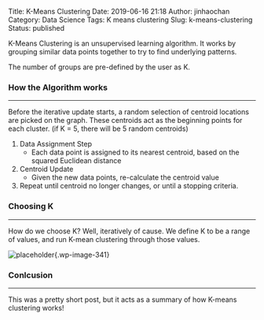 Title: K-Means Clustering
Date: 2019-06-16 21:18
Author: jinhaochan
Category: Data Science
Tags: K means clustering
Slug: k-means-clustering
Status: published

<!-- wp:paragraph -->

K-Means Clustering is an unsupervised learning algorithm. It works by grouping similar data points together to try to find underlying patterns.

<!-- /wp:paragraph -->

<!-- wp:paragraph -->

The number of groups are pre-defined by the user as K.

<!-- /wp:paragraph -->

<!-- wp:heading {"level":3} -->

### How the Algorithm works

<!-- /wp:heading -->

<!-- wp:separator -->

------------------------------------------------------------------------

<!-- /wp:separator -->

</p>
<!-- wp:paragraph -->

Before the iterative update starts, a random selection of centroid locations are picked on the graph. These centroids act as the beginning points for each cluster. (if K = 5, there will be 5 random centroids)

<!-- /wp:paragraph -->

<!-- wp:list {"ordered":true} -->

1.  Data Assignment Step
    -   Each data point is assigned to its nearest centroid, based on the squared Euclidean distance
2.  Centroid Update
    -   Given the new data points, re-calculate the centroid value
3.  Repeat until centroid no longer changes, or until a stopping criteria.

<!-- /wp:list -->

<!-- wp:heading {"level":3} -->

### Choosing K

<!-- /wp:heading -->

<!-- wp:separator -->

------------------------------------------------------------------------

<!-- /wp:separator -->

</p>
<!-- wp:paragraph -->

How do we choose K? Well, iteratively of cause. We define K to be a range of values, and run K-mean clustering through those values.

<!-- /wp:paragraph -->

<!-- wp:image {"id":341} -->


![placeholder]({attach}media/2019/03/introduction-to-k-means-clustering-elbow-point-example-1.jpg){.wp-image-341}


<!-- /wp:image -->

<!-- wp:heading {"level":3} -->

### Conlcusion

<!-- /wp:heading -->

<!-- wp:separator -->

------------------------------------------------------------------------

<!-- /wp:separator -->

</p>
<!-- wp:paragraph -->

This was a pretty short post, but it acts as a summary of how K-means clustering works!

<!-- /wp:paragraph -->
